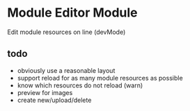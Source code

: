 # Module Editor Module
Edit module resources on line (devMode)

## todo
* obviously use a reasonable layout
* support reload for as many module resources as possible
* know which resources do not reload (warn) 
* preview for images
* create new/upload/delete
